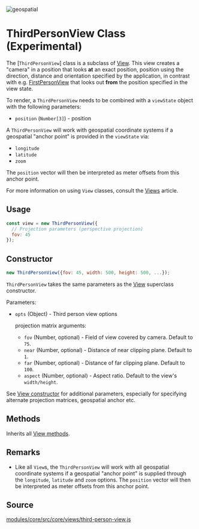 <p class="badges">
  <img src="https://img.shields.io/badge/geopspatial-yes-lightgrey.svg?style=flat-square" alt="geospatial" />
</p>

# ThirdPersonView Class (Experimental)

The [`ThirdPersonView`] class is a subclass of [View](/docs/api-reference/view.md). This view creates a "camera" in a position that looks **at** an exact position, position using the direction, distance and orientation specified by the application, in contrast with e.g. [FirstPersonView](/docs/api-reference/view.md) that looks out **from** the position specified in the view state.

To render, a `ThirdPersonView` needs to be combined with a `viewState` object with the following parameters:

* `position` (`Number[3]`) - position


A `ThirdPersonView` will work with geospatial coordinate systems if a geospatial "anchor point" is provided in the `viewState` via:

* `longitude`
* `latitude`
* `zoom`

The `position` vector will then be interpreted as meter offsets from this anchor point.

For more information on using `View` classes, consult the [Views](/docs/developer-guide/views.md) article.


## Usage

```js
const view = new ThirdPersonView({
  // Projection parameters (perspective projection)
  fov: 45
});
```


## Constructor

```js
new ThirdPersonView({fov: 45, width: 500, height: 500, ...});
```

`ThirdPersonView` takes the same parameters as the [View](/docs/api-reference/view.md) superclass constructor.

Parameters:

* `opts` (Object) - Third person view options

  projection matrix arguments:

  + `fov` (Number, optional) - Field of view covered by camera. Default to `75`.
  + `near` (Number, optional) - Distance of near clipping plane. Default to `1`.
  + `far` (Number, optional) - Distance of far clipping plane. Default to `100`.
  + `aspect` (Number, optional) - Aspect ratio. Default to the view's `width/height`.

See [View constructor](/docs/api-reference/view.md#constructor) for additional parameters, especially for specifying alternate projection matrices, geospatial anchor etc.


## Methods

Inherits all [View methods](/docs/api-reference/view.md#methods).


## Remarks

* Like all `View`s, the `ThirdPersonView` will work with all geospatial coordinate systems if a geospatial "anchor point" is supplied through the `longitude`, `latitude` and `zoom` options. The `position` vector will then be interpreted as meter offsets from this anchor point.


## Source

[modules/core/src/core/views/third-person-view.js](https://github.com/uber/deck.gl/blob/5.3-release/modules/core/src/core/views/third-person-view.js)
